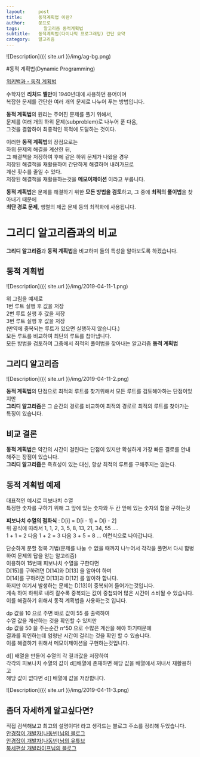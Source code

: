 ```yaml
---
layout:     post
title:      동적계획법 이란?
author:     쭌프로
tags: 		  알고리즘 동적계획법
subtitle:   동적계획법(다이나믹 프로그래밍) 간단 요약
category:   알고리즘
---
```

<!-- Start Writing Below in Markdown -->


![Description]({{ site.url }}/img/ag-bg.png)

#동적 계획법(Dynamic Programming)

<a href="https://ko.wikipedia.org/wiki/%EB%8F%99%EC%A0%81_%EA%B3%84%ED%9A%8D%EB%B2%95">위키백과 - 동적 계획법</a>

<p>
  수학자인 <b>리처드 벨만</b>이 1940년대에 사용하던 용어이며 <br/>
  복잡한 문제를 간단한 여러 개의 문제로 나누어 푸는 방법입니다.
</p>

<p>
  <b>동적 계획법</b>의 원리는 주어진 문제를 풀기 위해서, <br/>
  문제를 여러 개의 하위 문제(subproblem)로 나누어 푼 다음, <br/>
  그것을 결합하여 최종적인 목적에 도달하는 것이다. 
</p>

<p>
  이러한 <b>동적 계획법</b>의 장점으로는 <br/>
  하위 문제의 해결을 계산한 뒤, <br/>
  그 해결책을 저장하여 후에 같은 하위 문제가 나왔을 경우 <br/>
  저장된 해결책을 재활용하여 간단하게 해결하며 내려가므로 <br/>
  계산 횟수를 줄일 수 있다.<br/>
  저장된 해결책을 재활용하는것을 <b>메모이제이션</b> 이라고 부릅니다.
</p>

<p>
  <b>동적 계획법</b>은 문제를 해결하기 위한 <b>모든 방법을 검토</b>하고, 그 중에 <b>최적의 풀이법</b>을 찾아내기 때문에 <br/>
  <b>최단 경로 문제</b>, 행렬의 제곱 문제 등의 최적화에 사용됩니다.
</p>

# 그리디 알고리즘과의 비교

<p>
  <b>그리디 알고리즘</b>과 <b>동적 계획법</b>을 비교하며 둘의 특성을 알아보도록 하겠습니다.
</p>

## 동적 계획법

![Description]({{ site.url }}/img/2019-04-11-1.png)

<p>
  위 그림을 예제로 <br/>
  1번 루트 실행 후 값을 저장 <br/>
  2번 루트 실행 후 값을 저장 <br/>
  3번 루트 실행 후 값을 저장 <br/>
  (만약에 중복되는 루트가 있으면 실행하지 않습니다.) <br/>
  모든 루트를 비교하여 최단의 루트를 찹아냅니다. <br/>
  모든 방법을 검토하여 그중에서 최적의 풀이법을 찾아내는 알고리즘 <b>동적 계획법</b>
</p>

## 그리디 알고리즘

![Description]({{ site.url }}/img/2019-04-11-2.png)

<p>
  <b>동적 계획법</b>의 단점으로 최적의 루트를 찾기위해서 모든 루트를 검토해야하는 단점이있지만 <br/>
  <b>그리디 알고리즘</b>은 그 순간의 경로를 비교하여 최적의 경로로 최적의 루트를 찾아가는 특징이 있습니다. <br/>
</p>

## 비교 결론

<p>
  <b>동적 계획법</b>은 약간의 시간이 걸린다는 단점이 있지만 확실하게 가장 빠른 결로를 안내 해주는 장점이 있습니다. <br/>
  <b>그리디 알고리즘</b>은 즉효성이 있는 대신, 항상 최적의 루트를 구해주지는 않는다.
</p>

## 동적 계획법 예제
<p>
  대표적인 예시로 피보나치 수열 <br/>
  특정한 숫자를 구하기 위해 그 앞에 있는 숫자와 두 칸 앞에 있는 숫자의 합을 구하는것
</p>

<p>
  <b>피보나치 수열의 점화식</b> : D[i] = D[i - 1] + D[i - 2] <br/>
  위 공식에 따라서 1, 1, 2, 3, 5, 8, 13, 21, 34, 55 .... <br/>
  1 + 1 = 2 다음 1 + 2 = 3 다음 3 + 5 = 8 ... 이런식으로 나아갑니다.
</p>

<p>
  단순하게 분할 정복 기법(문제를 나눌 수 없을 때까지 나누어서 각각을 풀면서 다시 합병하여 문제의 답을 얻는 알고리즘) <br/>
  이용하여 15번째 피보나치 수열을 구한다면 <br/>
  D[15]를 구하려면 D[14]와 D[13] 을 알아야 하며 <br/>
  D[14]를 구하려면 D[13]과 D[12] 를 알아햐 합니다. <br/>
  하지만 여기서 발생하는 문제는 D[13]이 중복되어 들어가는것입니다. <br/>
  계속 하여 하위로 내려 갈수록 중복되는 값이 중첩되어 많은 시간이 소비될 수 있습니다. <br/>
  이를 해결하기 위해서 동적 계획법을 사용하는것 입니다.
</p>

<script src="https://gist.github.com/alalstjr/4090e06fe46ff8e63ba93e16419c5cc5.js"></script>
<p>
  dp 값을 10 으로 주면 바로 값이 55 를 출력하여 <br/>
  수열 값을 계산하는 것을 확인할 수 있지만 <br/>
  dp 값을 50 을 주는순간 n^50 으로 수많은 계산을 해야 하기때문에 <br/>
  결과를 확인하는데 엄청난 시간이 걸리는 것을 확인 할 수 있습니다. <br/>
  이를 해결하기 위해서 메모이제이션을 구현하는것입니다.
</p>

<script src="https://gist.github.com/alalstjr/23e11524d0c86e25fb89f3801b33dea5.js"></script>
<p>
  d[] 배열을 만들어 수열의 각 결과값을 저장하여 <br/>
  각각의 피보나치 수열의 값이 d[]배열에 존재하면 해당 값을 배열에서 꺼내서 재활용하고 <br/>
  해당 값이 없다면 d[] 배열에 값을 저장합니다.
</p>

![Description]({{ site.url }}/img/2019-04-11-3.png)

## 좀더 자세하게 알고싶다면?
<p>
  직접 검색해보고 최고의 설명이다! 라고 생각드는 블로그 주소를 정리해 두었습니다. <br/>
  <a href="https://blog.naver.com/PostView.nhn?blogId=ndb796&logNo=221233570962&redirect=Dlog&widgetTypeCall=true&directAccess=false">
    안경잡이 개발자(나동빈)님의 블로그
  </a> <br/>
  <a href="https://www.youtube.com/watch?v=FmXZG7D8nS4">안경잡이 개발자(나동빈)님의 유튜브</a> <br/>
  <a href="https://www.leafcats.com/71">복세편살 개발라이프님의 블로그</a>
</p>
